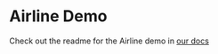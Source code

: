 # Airline Demo

Check out the readme for the Airline demo in
[our docs](https://docs.dagster.io/learn/demos/airline_demo)
